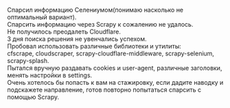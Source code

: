 Спарсил информацию Селениумом(понимаю насколько не оптимальный вариант). <br/>
Спарсить информацию через Scrapy к сожалению не удалось. <br/>
Не получилось преодалеть Сloudflare. <br/>
3 дня поиска решения не увенчались успехом. <br/>
Пробовал использовать различные библиотеки и утилиты: <br/>
cfscrape, cloudscraper, scrapy-cloudflare-middleware, scrapy-selenium, scrapy-splash. <br/>
Пытался вручную раздавать cookies и user-agent, различные заголовки, менять настройки в settings. <br/>
Очень хотелось бы попасть к вам на стажировку, если дадите наводку и подскажете направление, готов повторно попытаться спарсить с помощью Scrapy.
